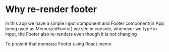 # Why re-render footer

In this app we have a simple input component and Footer component(in App being used as MemoizedFooter)
we see in console, whenever we type in input, the Footer also re-renders even though it is not changing

To prevent that memoize Footer using React.memo